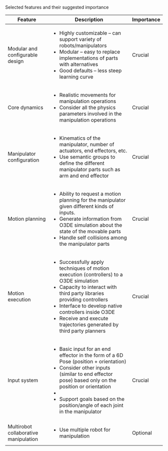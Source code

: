  Selected features and their suggested importance

| Feature | Description | Importance |
| ------- | ----------- | ---------- |
| Modular and configurable design | <ul><li> Highly customizable – can support variety of robots/manipulators </li><li> Modular – easy to replace implementations of parts with alternatives </li><li> Good defaults – less steep learning curve </li></ul> | Crucial |
| Core dynamics | <ul><li>Realistic movements for manipulation operations</li><li>Consider all the physics parameters involved in the manipulation operations</li></ul> | Crucial |
| Manipulator configuration |<ul><li>Kinematics of the manipulator, number of actuators, end effectors, etc.</li><li>Use semantic groups to define the different manipulator parts such as arm and end effector</li></ul> | Crucial |
| Motion planning | <ul><li> Ability to request a motion planning for the manipulator given different kinds of inputs. </li><li> Generate information from O3DE simulation about the state of the movable parts </li><li>Handle self collisions among the manipulator parts</li></ul> | Crucial |
| Motion execution |<ul><li> Successfully apply techniques of motion execution (controllers) to a O3DE simulation</li><li> Capacity to interact with third party libraries providing controllers </li><li> Interface to develop native controllers inside O3DE </li><li> Receive and execute trajectories generated by third party planners</li></ul> | Crucial |
| Input system | <ul><li>Basic input for an end effector in the form of a 6D Pose (position + orientation)</li><li>Consider other inputs (similar to end effector pose) based only on the position or orientation<li><li>Support goals based on the position/angle of each joint in the manipulator</li></ul> | Crucial |
| Multirobot collaborative manipulation | <ul><li>Use multiple robot for manipulation</li></ul> | Optional |
